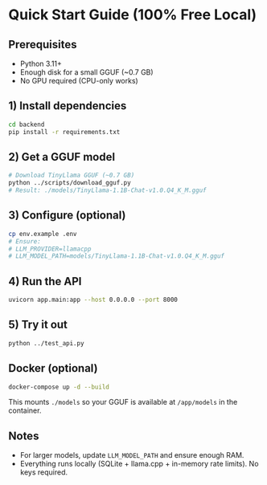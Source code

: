 # Quick Start Guide (100% Free Local)

## Prerequisites
- Python 3.11+
- Enough disk for a small GGUF (~0.7 GB)
- No GPU required (CPU-only works)

## 1) Install dependencies
```bash
cd backend
pip install -r requirements.txt
```

## 2) Get a GGUF model
```bash
# Download TinyLlama GGUF (~0.7 GB)
python ../scripts/download_gguf.py
# Result: ./models/TinyLlama-1.1B-Chat-v1.0.Q4_K_M.gguf
```

## 3) Configure (optional)
```bash
cp env.example .env
# Ensure:
# LLM_PROVIDER=llamacpp
# LLM_MODEL_PATH=models/TinyLlama-1.1B-Chat-v1.0.Q4_K_M.gguf
```

## 4) Run the API
```bash
uvicorn app.main:app --host 0.0.0.0 --port 8000
```

## 5) Try it out
```bash
python ../test_api.py
```

## Docker (optional)
```bash
docker-compose up -d --build
```
This mounts `./models` so your GGUF is available at `/app/models` in the container.

## Notes
- For larger models, update `LLM_MODEL_PATH` and ensure enough RAM.
- Everything runs locally (SQLite + llama.cpp + in-memory rate limits). No keys required.
